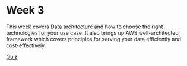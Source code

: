 # Week 3

This week covers Data architecture and how to choose the right technologies for your use case. It also brings up AWS well-architected framework which covers principles for serving your data efficiently and cost-effectively.

[Quiz](quiz.html)